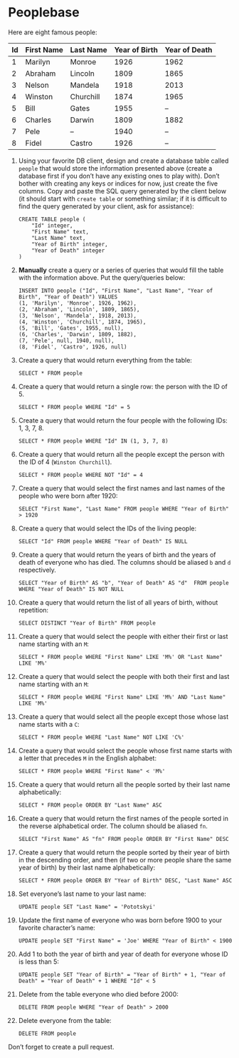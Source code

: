 # Peoplebase

Here are eight famous people: 

| Id | First Name | Last Name | Year of Birth | Year of Death |
|----|------------|-----------|---------------|---------------|
| 1  | Marilyn    | Monroe    | 1926          | 1962          |
| 2  | Abraham    | Lincoln   | 1809          | 1865          |
| 3  | Nelson     | Mandela   | 1918          | 2013          |
| 4  | Winston    | Churchill | 1874          | 1965          |
| 5  | Bill       | Gates     | 1955          | –             |
| 6  | Charles    | Darwin    | 1809          | 1882          |
| 7  | Pele       | –         | 1940          | –             |
| 8  | Fidel      | Castro    | 1926          | –             |

1. Using your favorite DB client, design and create a database table called `people` that would store the information presented above (create a database first if you don’t have any existing ones to play with). Don’t bother with creating any keys or indices for now, just create the five columns. Copy and paste the SQL query generated by the client below (it should start with `create table` or something similar; if it is difficult to find the query generated by your client, ask for assistance):

    ```postgresql
    CREATE TABLE people (
        "Id" integer,
        "First Name" text,
        "Last Name" text,
        "Year of Birth" integer,
        "Year of Death" integer
    )
    ```

2. **Manually** create a query or a series of queries that would fill the table with the information above. Put the query/queries below:

    ```postgresql
    INSERT INTO people ("Id", "First Name", "Last Name", "Year of Birth", "Year of Death") VALUES 
    (1, 'Marilyn', 'Monroe', 1926, 1962), 
    (2, 'Abraham', 'Lincoln', 1809, 1865),
    (3, 'Nelson', 'Mandela', 1918, 2013),
    (4, 'Winston', 'Churchill', 1874, 1965),
    (5, 'Bill', 'Gates', 1955, null),
    (6, 'Charles', 'Darwin', 1809, 1882),
    (7, 'Pele', null, 1940, null),
    (8, 'Fidel', 'Castro', 1926, null)
    ```

3. Create a query that would return everything from the table:

    ```postgresql
    SELECT * FROM people
    ```
    
4. Create a query that would return a single row: the person with the ID of 5.

    ```postgresql
    SELECT * FROM people WHERE "Id" = 5
    ```

5. Create a query that would return the four people with the following IDs: 1, 3, 7, 8.

    ```postgresql
    SELECT * FROM people WHERE "Id" IN (1, 3, 7, 8)
    ```

6. Create a query that would return all the people except the person with the ID of 4 (`Winston Churchill`).

    ```postgresql
    SELECT * FROM people WHERE NOT "Id" = 4
    ```

7. Create a query that would select the first names and last names of the people who were born after 1920:

    ```postgresql
    SELECT "First Name", "Last Name" FROM people WHERE "Year of Birth" > 1920
    ```
    
8. Create a query that would select the IDs of the living people:

    ```postgresql
    SELECT "Id" FROM people WHERE "Year of Death" IS NULL 
    ```
    
9. Create a query that would return the years of birth and the years of death of everyone who has died. The columns should be aliased `b` and `d` respectively.

    ```postgresql
    SELECT "Year of Birth" AS "b", "Year of Death" AS "d"  FROM people WHERE "Year of Death" IS NOT NULL 
    ```
    
10. Create a query that would return the list of all years of birth, without repetition:

    ```postgresql
    SELECT DISTINCT "Year of Birth" FROM people
    ```

11. Create a query that would select the people with either their first or last name starting with an `M`:

    ```postgresql
    SELECT * FROM people WHERE "First Name" LIKE 'M%' OR "Last Name" LIKE 'M%' 
    ```

12. Create a query that would select the people with both their first and last name starting with an `M`:

    ```postgresql
    SELECT * FROM people WHERE "First Name" LIKE 'M%' AND "Last Name" LIKE 'M%' 
    ```
    
13. Create a query that would select all the people except those whose last name starts with a `C`:

    ```postgresql
    SELECT * FROM people WHERE "Last Name" NOT LIKE 'C%' 
    ```
    
14. Create a query that would select the people whose first name starts with a letter that precedes `M` in the English alphabet:

    ```postgresql
    SELECT * FROM people WHERE "First Name" < 'M%'
    ```
    
15. Create a query that would return all the people sorted by their last name alphabetically:

    ```postgresql
    SELECT * FROM people ORDER BY "Last Name" ASC 
    ```

16. Create a query that would return the first names of the people sorted in the reverse alphabetical order. The column should be aliased `fn`.

    ```postgresql
    SELECT "First Name" AS "fn" FROM people ORDER BY "First Name" DESC 
    ```

17. Create a query that would return the people sorted by their year of birth in the descending order, and then (if two or more people share the same year of birth) by their last name alphabetically:

    ```postgresql
    SELECT * FROM people ORDER BY "Year of Birth" DESC, "Last Name" ASC
    ```
    
18. Set everyone’s last name to your last name:

    ```postgresql
    UPDATE people SET "Last Name" = 'Pototskyi'
    ```
    
19. Update the first name of everyone who was born before 1900 to your favorite character’s name:

    ```postgresql
    UPDATE people SET "First Name" = 'Joe' WHERE "Year of Birth" < 1900
    ```
    
20. Add 1 to both the year of birth and year of death for everyone whose ID is less than 5:

    ```postgresql
    UPDATE people SET "Year of Birth" = "Year of Birth" + 1, "Year of Death" = "Year of Death" + 1 WHERE "Id" < 5
    ```

21. Delete from the table everyone who died before 2000:

    ```postgresql
    DELETE FROM people WHERE "Year of Death" > 2000
    ```

22. Delete everyone from the table:

    ```postgresql
    DELETE FROM people
    ```
    
Don’t forget to create a pull request.
